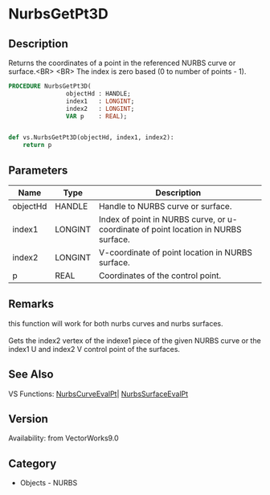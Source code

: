 # NurbsGetPt3D

## Description
Returns the coordinates of a point in the referenced NURBS curve or surface.&lt;BR&gt;
&lt;BR&gt;
The index is zero based (0 to number of points - 1).

```pascal
PROCEDURE NurbsGetPt3D(
				objectHd : HANDLE;
				index1   : LONGINT;
				index2   : LONGINT;
				VAR p    : REAL);
```

```python

def vs.NurbsGetPt3D(objectHd, index1, index2):
    return p
```

## Parameters
|Name|Type|Description|
|---|---|---|
|objectHd|HANDLE|Handle to NURBS curve or surface.|
|index1|LONGINT|Index of point in NURBS curve, or u-coordinate of point location in NURBS surface.|
|index2|LONGINT|V-coordinate of point location in NURBS surface.|
|p|REAL|Coordinates of the control point.|

## Remarks
this function will work for both nurbs curves and nurbs surfaces. <BR>
<BR>
Gets the index2 vertex of the indexe1 piece of the given NURBS curve or the index1 U and index2 V control point of the surfaces.

## See Also
VS Functions:
[NurbsCurveEvalPt](NurbsCurveEvalPt.md)| [NurbsSurfaceEvalPt](NurbsSurfaceEvalPt.md)

## Version
Availability: from VectorWorks9.0
## Category
* Objects - NURBS


